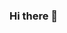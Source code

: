 ### Hi there 👋

<!--
**Amna25/Amna25** is a ✨ _special_ ✨ repository because its `README.md` (this file) appears on your GitHub profile.

Here are some ideas to get you started:

- 🔭 I’m currently student at CodeClan ...
- 🌱 I’m currently learning Software Development...
- ⚡ Fun fact: I speak three languages every day and can read Arabic as a fourth language...

[![Anurag's GitHub stats](https://github-readme-stats.vercel.app/api?username=Amna25)](https://github.com/anuraghazra/github-readme-stats)
![Anurag's GitHub stats](https://github-readme-stats.vercel.app/api?username=Amna25&show_icons=true)
![Anurag's GitHub stats](https://github-readme-stats.vercel.app/api?username=Amna25&show_icons=true&theme=radical)
